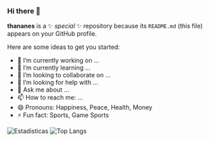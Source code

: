 ### Hi there 👋

**thananes** is a ✨ _special_ ✨ repository because its `README.md` (this file) appears on your GitHub profile.

Here are some ideas to get you started:

- 🔭 I’m currently working on ...
- 🌱 I’m currently learning ...
- 👯 I’m looking to collaborate on ...
- 🤔 I’m looking for help with ...
- 💬 Ask me about ...
- 📫 How to reach me: ...
- 😄 Pronouns: Happiness, Peace, Health, Money
- ⚡ Fun fact: Sports, Game Sports

![Estadisticas](https://github-readme-stats.vercel.app/api?username=jorgeeemilio&show_icons=true&theme=dark)
![Top Langs](https://github-readme-stats.vercel.app/api/top-langs/?username=jorgeeemilio&layout=compact&theme=dark)
